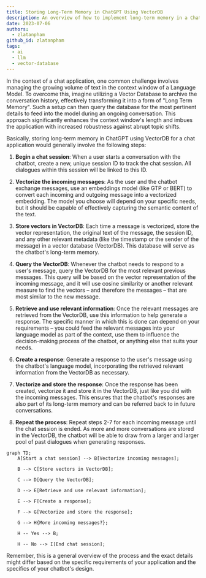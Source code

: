 ```yaml
---
title: Storing Long-Term Memory in ChatGPT Using VectorDB
description: An overview of how to implement long-term memory in a ChatGPT-based chatbot using a Vector Database (VectorDB) to store conversation history and retrieve the most relevant past interactions.
date: 2023-07-06
authors:
  - zlatanpham
github_id: zlatanpham
tags:
  - ai
  - llm
  - vector-database
---
```


In the context of a chat application, one common challenge involves managing the growing volume of text in the context window of a Language Model. To overcome this, imagine utilizing a Vector Database to archive the conversation history, effectively transforming it into a form of "Long Term Memory". Such a setup can then query the database for the most pertinent details to feed into the model during an ongoing conversation. This approach significantly enhances the context window's length and imbues the application with increased robustness against abrupt topic shifts.

Basically, storing long-term memory in ChatGPT using VectorDB for a chat application would generally involve the following steps:

1.  **Begin a chat session**: When a user starts a conversation with the chatbot, create a new, unique session ID to track the chat session. All dialogues within this session will be linked to this ID.

2.  **Vectorize the incoming messages**: As the user and the chatbot exchange messages, use an embeddings model (like GTP or BERT) to convert each incoming and outgoing message into a vectorized embedding. The model you choose will depend on your specific needs, but it should be capable of effectively capturing the semantic content of the text.

3.  **Store vectors in VectorDB**: Each time a message is vectorized, store the vector representation, the original text of the message, the session ID, and any other relevant metadata (like the timestamp or the sender of the message) in a vector database (VectorDB). This database will serve as the chatbot's long-term memory.

4.  **Query the VectorDB**: Whenever the chatbot needs to respond to a user's message, query the VectorDB for the most relevant previous messages. This query will be based on the vector representation of the incoming message, and it will use cosine similarity or another relevant measure to find the vectors – and therefore the messages – that are most similar to the new message.

5.  **Retrieve and use relevant information**: Once the relevant messages are retrieved from the VectorDB, use this information to help generate a response. The specific manner in which this is done can depend on your requirements – you could feed the relevant messages into your language model as part of the context, use them to influence the decision-making process of the chatbot, or anything else that suits your needs.

6.  **Create a response**: Generate a response to the user's message using the chatbot's language model, incorporating the retrieved relevant information from the VectorDB as necessary.

7.  **Vectorize and store the response**: Once the response has been created, vectorize it and store it in the VectorDB, just like you did with the incoming messages. This ensures that the chatbot's responses are also part of its long-term memory and can be referred back to in future conversations.

8.  **Repeat the process**: Repeat steps 2-7 for each incoming message until the chat session is ended. As more and more conversations are stored in the VectorDB, the chatbot will be able to draw from a larger and larger pool of past dialogues when generating responses.

```mermaid
graph TD;
	A[Start a chat session] --> B[Vectorize incoming messages];

	B --> C[Store vectors in VectorDB];

	C --> D[Query the VectorDB];

	D --> E[Retrieve and use relevant information];

	E --> F[Create a response];

	F --> G[Vectorize and store the response];

	G --> H{More incoming messages?};

	H -- Yes --> B;

	H -- No --> I[End chat session];
```

Remember, this is a general overview of the process and the exact details might differ based on the specific requirements of your application and the specifics of your chatbot's design.

